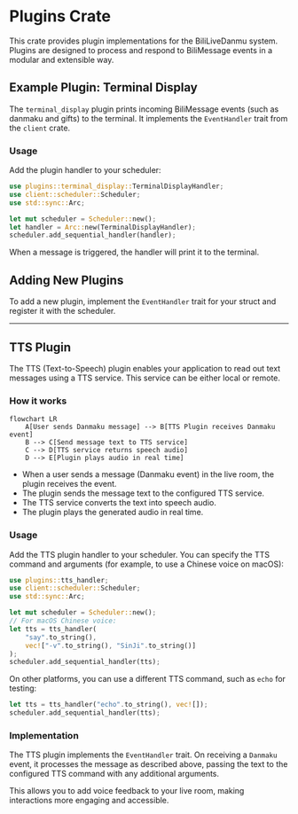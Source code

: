 # Plugins Crate

This crate provides plugin implementations for the BiliLiveDanmu system. Plugins are designed to process and respond to BiliMessage events in a modular and extensible way.

## Example Plugin: Terminal Display

The `terminal_display` plugin prints incoming BiliMessage events (such as danmaku and gifts) to the terminal. It implements the `EventHandler` trait from the `client` crate.

### Usage

Add the plugin handler to your scheduler:

```rust
use plugins::terminal_display::TerminalDisplayHandler;
use client::scheduler::Scheduler;
use std::sync::Arc;

let mut scheduler = Scheduler::new();
let handler = Arc::new(TerminalDisplayHandler);
scheduler.add_sequential_handler(handler);
```

When a message is triggered, the handler will print it to the terminal.

## Adding New Plugins

To add a new plugin, implement the `EventHandler` trait for your struct and register it with the scheduler.

---

## TTS Plugin

The TTS (Text-to-Speech) plugin enables your application to read out text messages using a TTS service. This service can be either local or remote.

### How it works

```mermaid
flowchart LR
    A[User sends Danmaku message] --> B[TTS Plugin receives Danmaku event]
    B --> C[Send message text to TTS service]
    C --> D[TTS service returns speech audio]
    D --> E[Plugin plays audio in real time]
```

- When a user sends a message (Danmaku event) in the live room, the plugin receives the event.
- The plugin sends the message text to the configured TTS service.
- The TTS service converts the text into speech audio.
- The plugin plays the generated audio in real time.

### Usage

Add the TTS plugin handler to your scheduler. You can specify the TTS command and arguments (for example, to use a Chinese voice on macOS):

```rust
use plugins::tts_handler;
use client::scheduler::Scheduler;
use std::sync::Arc;

let mut scheduler = Scheduler::new();
// For macOS Chinese voice:
let tts = tts_handler(
    "say".to_string(),
    vec!["-v".to_string(), "SinJi".to_string()]
);
scheduler.add_sequential_handler(tts);
```

On other platforms, you can use a different TTS command, such as `echo` for testing:

```rust
let tts = tts_handler("echo".to_string(), vec![]);
scheduler.add_sequential_handler(tts);
```

### Implementation

The TTS plugin implements the `EventHandler` trait. On receiving a `Danmaku` event, it processes the message as described above, passing the text to the configured TTS command with any additional arguments.

This allows you to add voice feedback to your live room, making interactions more engaging and accessible.